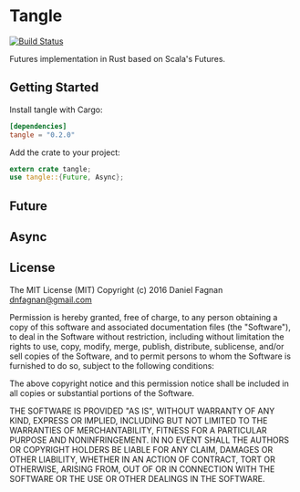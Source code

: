 # Tangle

[![Build Status](https://travis-ci.org/thehydroimpulse/tangle.svg?branch=master)](https://travis-ci.org/thehydroimpulse/tangle)

Futures implementation in Rust based on Scala's Futures.

## Getting Started

Install tangle with Cargo:

```toml
[dependencies]
tangle = "0.2.0"
```

Add the crate to your project:

```rust
extern crate tangle;
use tangle::{Future, Async};
```

## Future


## Async

## License

The MIT License (MIT)
Copyright (c) 2016 Daniel Fagnan <dnfagnan@gmail.com>

Permission is hereby granted, free of charge, to any person obtaining a copy of this software and associated documentation files (the "Software"), to deal in the Software without restriction, including without limitation the rights to use, copy, modify, merge, publish, distribute, sublicense, and/or sell copies of the Software, and to permit persons to whom the Software is furnished to do so, subject to the following conditions:

The above copyright notice and this permission notice shall be included in all copies or substantial portions of the Software.

THE SOFTWARE IS PROVIDED "AS IS", WITHOUT WARRANTY OF ANY KIND, EXPRESS OR IMPLIED, INCLUDING BUT NOT LIMITED TO THE WARRANTIES OF MERCHANTABILITY, FITNESS FOR A PARTICULAR PURPOSE AND NONINFRINGEMENT. IN NO EVENT SHALL THE AUTHORS OR COPYRIGHT HOLDERS BE LIABLE FOR ANY CLAIM, DAMAGES OR OTHER LIABILITY, WHETHER IN AN ACTION OF CONTRACT, TORT OR OTHERWISE, ARISING FROM, OUT OF OR IN CONNECTION WITH THE SOFTWARE OR THE USE OR OTHER DEALINGS IN THE SOFTWARE.
